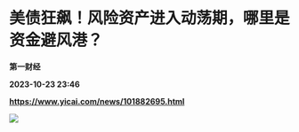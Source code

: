 # 美债狂飙！风险资产进入动荡期，哪里是资金避风港？
**第一财经**

**2023-10-23 23:46**

**https://www.yicai.com/news/101882695.html**

![](https://pubimg-10000538.picsh.myqcloud.com/2022050900000297f3031bc9d6b.jpg)